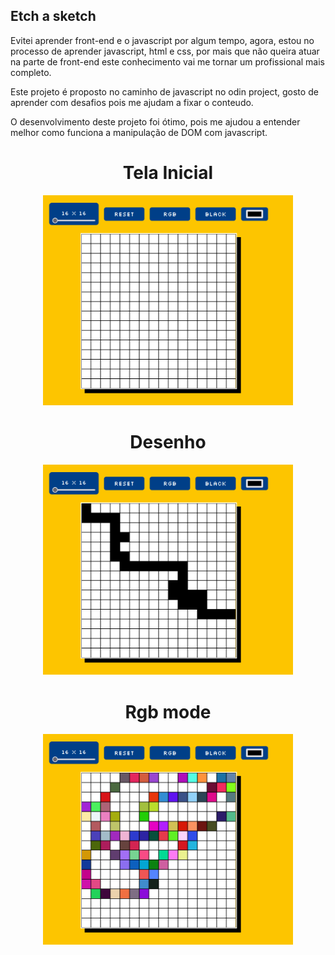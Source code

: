 ## Etch a sketch

Evitei aprender front-end e o javascript por algum tempo, agora, estou no processo de aprender javascript, html e css, por mais que não queira atuar na parte de front-end este conhecimento vai me tornar um profissional mais completo.

Este projeto é proposto no caminho de javascript no odin project, gosto de aprender com desafios pois me ajudam a fixar o conteudo.

O desenvolvimento deste projeto foi ótimo, pois me ajudou a entender melhor como funciona a manipulação de DOM com javascript.

<center>
<h1>Tela Inicial</h1>

<img src="demo/image1.png" width="400px"/>

<h1>Desenho</h1>

<img src="demo/image2.png" width="400px"/>

<h1>Rgb mode</h1>
<img src="demo/rgb_mode.png" width="400px"/>

